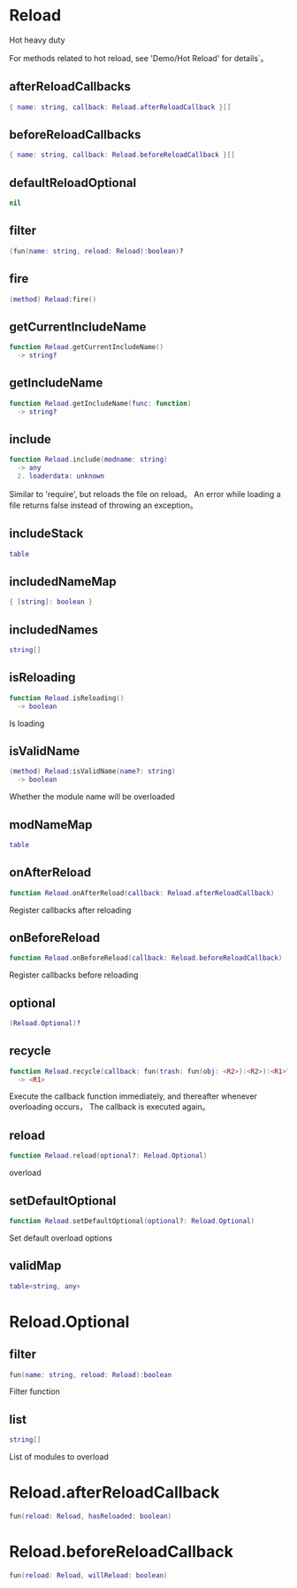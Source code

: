 # Reload

Hot heavy duty

For methods related to hot reload, see 'Demo/Hot Reload' for details`。

## afterReloadCallbacks

```lua
{ name: string, callback: Reload.afterReloadCallback }[]
```

## beforeReloadCallbacks

```lua
{ name: string, callback: Reload.beforeReloadCallback }[]
```

## defaultReloadOptional

```lua
nil
```

## filter

```lua
(fun(name: string, reload: Reload):boolean)?
```

## fire

```lua
(method) Reload:fire()
```

## getCurrentIncludeName

```lua
function Reload.getCurrentIncludeName()
  -> string?
```

## getIncludeName

```lua
function Reload.getIncludeName(func: function)
  -> string?
```

## include

```lua
function Reload.include(modname: string)
  -> any
  2. loaderdata: unknown
```

 Similar to 'require', but reloads the file on reload。
 An error while loading a file returns false instead of throwing an exception。
## includeStack

```lua
table
```

## includedNameMap

```lua
{ [string]: boolean }
```

## includedNames

```lua
string[]
```

## isReloading

```lua
function Reload.isReloading()
  -> boolean
```

Is loading
## isValidName

```lua
(method) Reload:isValidName(name?: string)
  -> boolean
```

 Whether the module name will be overloaded
## modNameMap

```lua
table
```

## onAfterReload

```lua
function Reload.onAfterReload(callback: Reload.afterReloadCallback)
```

 Register callbacks after reloading
## onBeforeReload

```lua
function Reload.onBeforeReload(callback: Reload.beforeReloadCallback)
```

 Register callbacks before reloading
## optional

```lua
(Reload.Optional)?
```

## recycle

```lua
function Reload.recycle(callback: fun(trash: fun(obj: <R2>):<R2>):<R1>?)
  -> <R1>
```

Execute the callback function immediately, and thereafter whenever overloading occurs，
The callback is executed again。
## reload

```lua
function Reload.reload(optional?: Reload.Optional)
```

 overload
## setDefaultOptional

```lua
function Reload.setDefaultOptional(optional?: Reload.Optional)
```

 Set default overload options
## validMap

```lua
table<string, any>
```


# Reload.Optional

## filter

```lua
fun(name: string, reload: Reload):boolean
```

Filter function
## list

```lua
string[]
```

List of modules to overload

# Reload.afterReloadCallback


```lua
fun(reload: Reload, hasReloaded: boolean)
```


# Reload.beforeReloadCallback


```lua
fun(reload: Reload, willReload: boolean)
```


